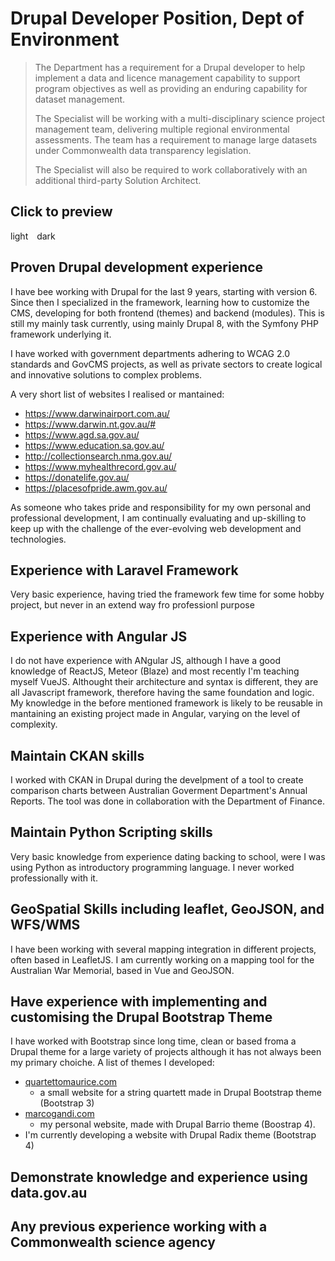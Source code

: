 # Drupal Developer Position, Dept of  Environment

> The Department has a requirement for a Drupal developer to help implement a data and licence management capability to support program objectives as well as providing an enduring capability for dataset management.
>
> The Specialist will be working with a multi-disciplinary science project management team, delivering multiple regional environmental assessments. The team has a requirement to manage large datasets under Commonwealth data transparency legislation.
>
> The Specialist will also be required to work collaboratively with an additional third-party Solution Architect.


## Click to preview

<div class="demo-theme-preview">
  <a data-theme="theme-light">light</a>
  <a data-theme="theme-dark">dark</a>
</div>

<style>
  .demo-theme-preview a {
    padding-right: 10px;
  }

  .demo-theme-preview a:hover {
    cursor: pointer;
    text-decoration: underline;
  }
</style>

<script>
  var preview = Docsify.dom.find('.demo-theme-preview');
  var themes = Docsify.dom.findAll('[rel="stylesheet"]');

  preview.onclick = function (e) {
    var title = e.target.getAttribute('data-theme')

    themes.forEach(function (theme) {
      theme.disabled = theme.title !== title
    });
    
  };
</script>

## Proven Drupal development experience
I have bee working with Drupal for the last 9 years, starting with version 6.
Since then I specialized in the framework, learning how to customize the CMS, developing for both frontend (themes) and backend (modules).
This is still my mainly task currently, using mainly Drupal 8, with the Symfony PHP framework underlying it.

I have worked with government departments adhering to WCAG 2.0 standards and GovCMS projects, as well as private sectors to create logical and innovative solutions to complex problems.

A very short list of websites I realised or mantained:
- https://www.darwinairport.com.au/
- https://www.darwin.nt.gov.au/#
- https://www.agd.sa.gov.au/
- https://www.education.sa.gov.au/
- http://collectionsearch.nma.gov.au/
- https://www.myhealthrecord.gov.au/
- https://donatelife.gov.au/
- https://placesofpride.awm.gov.au/


As someone who takes pride and responsibility for my own personal and professional development, I am continually evaluating and up-skilling to keep up with the challenge of the ever-evolving web development and technologies.


## Experience with Laravel Framework
Very basic experience, having tried the framework few time for some hobby project, but never in an extend way fro professionl purpose


## Experience with Angular JS
I do not have experience with ANgular JS, although I have a good knowledge of ReactJS, Meteor (Blaze) and most recently I'm teaching myself VueJS.
Althought their architecture and syntax is different, they are all Javascript framework, therefore having the same foundation and logic. 
My knowledge in the before mentioned framework is likely to be reusable in mantaining an existing project made in Angular, varying on the level of complexity.


## Maintain CKAN skills
I worked with CKAN in Drupal during the develpment of a tool to create comparison charts between Australian Goverment Department's Annual Reports.
The tool was done in collaboration with the Department of Finance.


## Maintain Python Scripting skills
Very basic knowledge from experience dating backing to school, were I was using Python as introductory programming language. I never worked professionally with it.


## GeoSpatial Skills including leaflet, GeoJSON, and WFS/WMS
I have been working with several mapping integration in different projects, often based in LeafletJS. I am currently working on a mapping tool for the Australian War Memorial, based in Vue and GeoJSON.  


## Have experience with implementing and customising the Drupal Bootstrap Theme
I have worked with Bootstrap since long time, clean or based froma a Drupal theme for a large variety of projects although it has not always been my primary choiche.
A list of themes I developed:
- [quartettomaurice.com](http://www.quartettomaurice.com/)
    - a small website for a string quartett made in Drupal Bootstrap theme (Bootstrap 3)
- [marcogandi.com](http://marcogandi.com/)
    - my personal website, made with Drupal Barrio theme (Boostrap 4).
- I'm currently developing a website with Drupal Radix theme (Bootstrap 4)


## Demonstrate knowledge and experience using data.gov.au


## Any previous experience working with a Commonwealth science agency

 